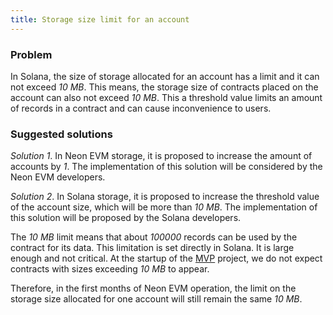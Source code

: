 ```yaml
---
title: Storage size limit for an account
---
```


### Problem
In Solana, the size of storage allocated for an account has a limit and it can not exceed *10 MB*. This means, the storage size of contracts placed on the account can also not exceed *10 MB*. This a threshold value limits an amount of records in a contract and can cause inconvenience to users.

### Suggested solutions
*Solution 1*. In Neon EVM storage, it is proposed to increase the amount of accounts by *1*. The implementation of this solution will be considered by the Neon EVM developers.

*Solution 2*. In Solana storage, it is proposed to increase the threshold value of the account size, which will be more than *10 MB*. The implementation of this solution will be proposed by the Solana developers.

The *10 MB* limit means that about *100000* records can be used by the contract for its data. This limitation is set directly in Solana. It is large enough and not critical. At the startup of the [MVP](https://doc.neonlabs.org/docs/glossary#minimum-viable-product-mvp) project, we do not expect contracts with sizes exceeding *10 MB* to appear.

Therefore, in the first months of Neon EVM operation, the limit on the storage size allocated for one account will still remain the same *10 MB*.
